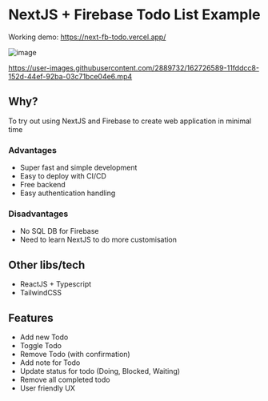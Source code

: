 # NextJS + Firebase Todo List Example

Working demo: https://next-fb-todo.vercel.app/

![image](https://user-images.githubusercontent.com/2889732/162725395-7470b6f5-5b84-47d1-ae4c-673a6e0a234a.png)

https://user-images.githubusercontent.com/2889732/162726589-11fddcc8-152d-44ef-92ba-03c71bce04e6.mp4

## Why?

To try out using NextJS and Firebase to create web application in minimal time

### Advantages
- Super fast and simple development
- Easy to deploy with CI/CD
- Free backend
- Easy authentication handling

### Disadvantages
- No SQL DB for Firebase
- Need to learn NextJS to do more customisation

## Other libs/tech

- ReactJS + Typescript
- TailwindCSS

## Features
- Add new Todo
- Toggle Todo
- Remove Todo (with confirmation)
- Add note for Todo
- Update status for todo (Doing, Blocked, Waiting)
- Remove all completed todo
- User friendly UX
